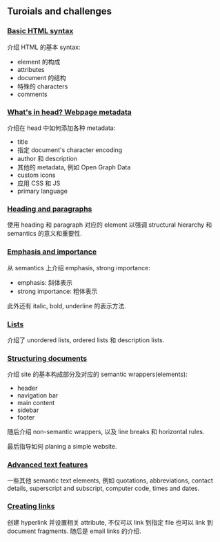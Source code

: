## Turoials and challenges

### [Basic HTML syntax](https://developer.mozilla.org/en-US/docs/Learn_web_development/Core/Structuring_content/Basic_HTML_syntax)

介绍 HTML 的基本 syntax:

- element 的构成
- attributes
- document 的结构
- 特殊的 characters
- comments

### [What's in head? Webpage metadata](https://developer.mozilla.org/en-US/docs/Learn_web_development/Core/Structuring_content/Webpage_metadata)

介绍在 head 中如何添加各种 metadata:

- title
- 指定 document's character encoding
- author 和 description
- 其他的 metadata, 例如 Open Graph Data
- custom icons
- 应用 CSS 和 JS
- primary language

### [Heading and paragraphs](https://developer.mozilla.org/en-US/docs/Learn_web_development/Core/Structuring_content/Headings_and_paragraphs)

使用 heading 和 paragraph 对应的 element 以强调 structural hierarchy 和 semantics 的意义和重要性.

### [Emphasis and importance](https://developer.mozilla.org/en-US/docs/Learn_web_development/Core/Structuring_content/Emphasis_and_importance)

从 semantics 上介绍 emphasis, strong importance:

- emphasis: 斜体表示
- strong importance: 粗体表示

此外还有 italic, bold, underline 的表示方法.

### [Lists](https://developer.mozilla.org/en-US/docs/Learn_web_development/Core/Structuring_content/Lists)

介绍了 unordered lists, ordered lists 和 description lists.

### [Structuring documents](https://developer.mozilla.org/en-US/docs/Learn_web_development/Core/Structuring_content/Structuring_documents)

介绍 site 的基本构成部分及对应的 semantic wrappers(elements):

- header
- navigation bar
- main content
- sidebar
- footer

随后介绍 non-semantic wrappers, 以及 line breaks 和 horizontal rules.

最后指导如何 planing a simple website.

### [Advanced text features](https://developer.mozilla.org/en-US/docs/Learn_web_development/Core/Structuring_content/Advanced_text_features)

一些其他 semantic text elements, 例如 quotations, abbreviations, contact details, superscript and subscript, computer code, times and dates.

### [Creating links](https://developer.mozilla.org/en-US/docs/Learn_web_development/Core/Structuring_content/Creating_links)

创建 hyperlink 并设置相关 attribute, 不仅可以 link 到指定 file 也可以 link 到 document fragments. 随后是 email links 的介绍.